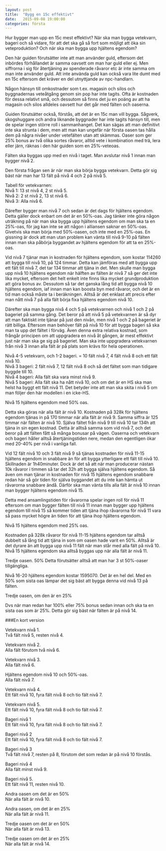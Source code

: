 ```yaml
---
layout: post
title:  "Bygg en 15c effektivt"
date:   2015-09-08 19:00:00
categories: första
---
```

Hur bygger man upp en 15c mest effektivt? När ska man bygga vetekvarn, bageri och så vidare, för att det ska gå så fort som möjligt att öka sin veteproduktion? Och när ska man bygga upp hjältens egendom?

Den här guiden förutsätter inte att man använder guld, eftersom det inbördes förhållandet är samma oavsett om man har guld eller ej. Men siffrorna i sig för återtjäning av spenderade råvaror etc är inte samma om man inte använder guld. Att inte använda guld kan också vara lite dumt med en 15c eftersom det kräver en del utnyttjande av npc-handlarn.

Någon hänsyn till omkostnader som t.ex. magasin och silos och byggnadernas veteåtgång genom sin pop har inte tagits. Ofta är kostnaden för dessa relativt små, och dessutom så finns det ju en poäng av att ha magasin och silos alldeles oavsett hur det går med fälten och oaserna.

Guiden förutsätter också, förstås, att det är en 15c man vill bygga. Sågverk, skogshuggare och andra liknande byggnader har inte tagits hänsyn till, men de spelar ingen större roll i sammanhanget. Det kan sägas att man definitivt inte ska strunta i dem, men att man kan ungefär när första oasen tas hålla dem på några nivåer under vetefälten utan att skämmas. Oaser som ger 25% bonus av två olika sortes råvaror, alltid vete i kombination med trä, lera eller järn, räknas i den här guiden som en 25%-veteoas.

Fälten ska byggas upp med en nivå i taget. Man avslutar nivå 1 innan man bygger nivå 2.

Den första frågan sen är när man ska börja bygga vetekvarn. Detta gör sig bäst när man har 13 fält på nivå 4 och 2 på nivå 5.

Tabell för vetekvarnen:  
Nivå 1: 13 st nivå 4, 2 st nivå 5.  
Nivå 2: 2 st nivå 2, 13 st nivå 6.  
Nivå 3: Alla nivå 6.  

Därefter bygger man nivå 7 och sedan är det dags för hjältens egendom. Detta gäller dock enbart om det är en 50%-oas. Jag tänker inte göra någon uträkning på när man ska bygga upp hjältens egendom om man ska ta en 25%-oas, för jag kan inte se att någon i alliansen saknar en 50%-oas. Givetvis ska man börja med 50%-oasen, och inte med en 25%-oas. En gissning är dock att man utan problem kan vänta till nivå 9-10 på fälten innan man ska påbörja byggandet av hjältens egendom för att ta en 25%-oas.

Vid nivå 7 tjänar man in kostnaden för hjältens egendom, som kostar 114260 att bygga till nivå 10, på 124 timmar. Detta kan jämföras med att bygga upp ett fält till nivå 7, det tar 134 timmar att tjäna in det. Men skulle man bygga upp nivå 10 hjältens egendom när hälften av fälten är nivå 7 så ger det inte lika mycket, eftersom det helt enkelt inte finns lika mycket grundproduktion att göra bonus av. Dessutom så tar det ganska lång tid att bygga nivå 10 hjältens egendom, iaf innan man kan boosta byn med råvaror, och det är en tid man också måste ta i beräkningen. Alltså är det enklast att precis efter man nått nivå 7 på alla fält börja fixa hjältens egendom nivå 10.

Därefter ska man bygga nivå 4 och 5 på vetekvarnen och nivå 1 och 2 på bageriet på samma gång. Det beror på att nivå 5 på vetekvarnen är så dyr att man faktiskt inte tjänar på just den nivån, men nivå 1 och 2 på bageriet är rätt billiga. Eftersom man behöver fält på nivå 10 för att bygga bageri så ska man ta upp det fältet i förväg. Även denna extra relativa kostnad, som frångår principen om att uppgradera en nivå åt gången, är mest effektivt just när man ska ge sig på bageriet. Man ska inte uppgradera vetekvarnen från nivå 3 innan alla fält är på plats som krävs för hela operationen.

Nivå 4-5 vetekvarn, och 1-2 bageri. = 10 fält nivå 7, 4 fält nivå 8 och ett fält nivå 10.  
Nivå 3 bageri: 2 fält nivå 7, 12 fält nivå 8 och så det fältet som man tidigare byggde till 10.  
Nivå 4 bageri: Alla fält ska vara minst nivå 9.  
Nivå 5 bageri: Alla fält ska ha nått nivå 10, och om det är en HS ska man helst ha byggt ett fält nivå 11. Det betyder inte att man ska skita i nivå 5 om man följer den här modellen i en icke-HS.

Nivå 15 hjältens egendom med 50% oas.

Detta ska göras när alla fält är nivå 10. Kostnaden på 328k för hjältens egendom tjänas in på 170 timmar när alla fält är nivå 9. Samma siffra är 125 timmar när fälten är nivå 10. Själva fältet från nivå 9 till nivå 10 tar 134h att tjäna in sin egen kostnad. Detta är alltså samma som vid nivå 7, och det beror på att fälten fått så många bonusar på vägen. Oaserna och vetekvarn och bageri håller alltså återtjäningstiden nere, medan den egentligen ökar med 20-40% per nivå i vanliga fall.

Vid 12 fält nivå 10 och 3 fält nivå 9 så tjänas kostnaden för nivå 11-15 hjältens egendom in snabbare än för att bygga ytterligare ett fält till nivå 10. Skillnaden är 1h40minuter. Dock är det så att när man producerar nästan 10k råvaror i timmen så tar det 32h att bygga själva hjältens egendom. Så även om man tjänar in kostnaden för nivå 15 hjältens egendom snabbare redan här så gör tiden för själva byggandet att du inte kan hämta ut råvarorna snabbare ändå. Därför ska man vänta tills alla fält är nivå 10 innan man bygger hjältens egendom nivå 15.

Detta med ansamlingstiden för råvarorna spelar ingen roll för nivå 11 eftersom om man bygger fälten till nivå 11 innan man bygger upp hjältens egendom till nivå 15 så kommer tiden att tjäna ihop råvarorna för nivå 11 vara så pass mycket högre än tiden för att tjäna ihop hjältens egendom.

Nivå 15 hjältens egendom med 25% oas.

Kostnaden på 328k råvaror för nivå 11-15 hjältens egendom tar alltså dubbelt så lång tid att tjäna in som om oasen hade varit en 50%. Alltså är det dyrare än att bygga upp nivå 11 fält när man står med alla fält på nivå 10. Nivå 15 hjältens egendom ska alltså byggas upp när alla fält är nivå 11.

Tredje oasen. 50%
Detta förutsätter alltså att man har 3 st 50%-oaser tillgängliga.

Nivå 16-20 hjältens egendom kostar 1595070. Det är en hel del. Med en 50% som sista oas lämpar det sig bäst att bygga denna vid nivå 13 på fälten.

Tredje oasen, om den är en 25%

Dvs när man redan har 100% eller 75% bonus sedan innan och ska ta en sista oas som är 25%. Detta gör sig bäst när fälten är på nivå 14.

###En kort version

Vetekvarn nivå 1.  
Två fält nivå 5, resten nivå 4.

Vetekvarn nivå 2.  
Alla fält förutom två nivå 6.

Vetekvarn nivå 3.  
Alla fält nivå 6.

Hjältens egendom nivå 10 och 50%-oas.  
Alla fält nivå 7.

Vetekvarn nivå 4.  
Ett fält nivå 10, fyra fält nivå 8 och tio fält nivå 7.

Vetekvarn nivå 5.  
Ett fält nivå 10, fyra fält nivå 8 och tio fält nivå 7.

Bageri nivå 1  
Ett fält nivå 10, fyra fält nivå 8 och tio fält nivå 7.

Bageri nivå 2  
Ett fält nivå 10, fyra fält nivå 8 och tio fält nivå 7.

Bageri nivå 3  
Två fält nivå 7, resten på 8, förutom det som redan är på nivå 10 förstås.

Bageri nivå 4  
Alla fält minst nivå 9.

Bageri nivå 5.  
Ett fält nivå 11, resten nivå 10.

Andra oasen om det är en 50%  
När alla fält är nivå 10.

Andra oasen, om det är en 25%  
När alla fält är nivå 11.

Tredje oasen om det är en 50%  
När alla fält är nivå 13.

Tredje oasen om det är en 25%  
När alla fält är nivå 14.
